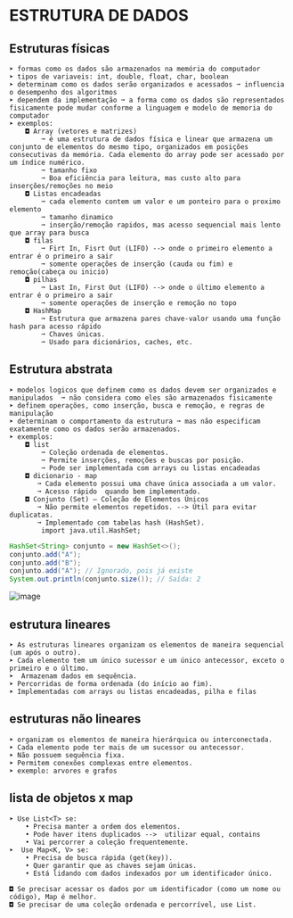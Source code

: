 # ESTRUTURA DE DADOS
## Estruturas físicas
    ➤ formas como os dados são armazenados na memória do computador
    ➤ tipos de variaveis: int, double, float, char, boolean
    ➤ determinam como os dados serão organizados e acessados ➞ influencia o desempenho dos algoritmos
    ➤ dependem da implementação ➞ a forma como os dados são representados fisicamente pode mudar conforme a linguagem e modelo de memoria do computador
    ➤ exemplos:
        ◘ Array (vetores e matrizes) 
            ➞ é uma estrutura de dados física e linear que armazena um conjunto de elementos do mesmo tipo, organizados em posições consecutivas da memória. Cada elemento do array pode ser acessado por um índice numérico.
            ➞ tamanho fixo
            ➞ Boa eficiência para leitura, mas custo alto para inserções/remoções no meio
        ◘ Listas encadeadas
            ➞ cada elemento contem um valor e um ponteiro para o proximo elemento
            ➞ tamanho dinamico 
            ➞ inserção/remoção rapidos, mas acesso sequencial mais lento que array para busca
        ◘ filas
            ➞ Firt In, Fisrt Out (LIFO) --> onde o primeiro elemento a entrar é o primeiro a sair
            ➞ somente operações de inserção (cauda ou fim) e remoção(cabeça ou inicio)
        ◘ pilhas
            ➞ Last In, First Out (LIFO) --> onde o último elemento a entrar é o primeiro a sair
            ➞ somente operações de inserção e remoção no topo
        ◘ HashMap
            ➞ Estrutura que armazena pares chave-valor usando uma função hash para acesso rápido
            ➞ Chaves únicas.
            ➞ Usado para dicionários, caches, etc.
## Estrutura abstrata
    ➤ modelos logicos que definem como os dados devem ser organizados e manipulados  ➞ não considera como eles são armazenados fisicamente
    ➤ definem operações, como inserção, busca e remoção, e regras de manipulação
    ➤ determinam o comportamento da estrutura ➞ mas não especificam exatamente como os dados serão armazenados.
    ➤ exemplos: 
        ◘ list
            ➞ Coleção ordenada de elementos.
            ➞ Permite inserções, remoções e buscas por posição.
            ➞ Pode ser implementada com arrays ou listas encadeadas
        ◘ dicionario - map
           ➞ Cada elemento possui uma chave única associada a um valor.
           ➞ Acesso rápido  quando bem implementado.
        ◘ Conjunto (Set) – Coleção de Elementos Únicos
           ➞ Não permite elementos repetidos. --> Útil para evitar duplicatas.
           ➞ Implementado com tabelas hash (HashSet).
            import java.util.HashSet;

```.java
HashSet<String> conjunto = new HashSet<>();
conjunto.add("A");
conjunto.add("B");
conjunto.add("A"); // Ignorado, pois já existe
System.out.println(conjunto.size()); // Saída: 2
```
           
![image](https://github.com/user-attachments/assets/110850d9-a0f4-4c6a-89bd-01dce84e8ea5)

## estrutura lineares
    ➤ As estruturas lineares organizam os elementos de maneira sequencial (um após o outro).
    ➤ Cada elemento tem um único sucessor e um único antecessor, exceto o primeiro e o último.
    ➤  Armazenam dados em sequência.
    ➤ Percorridas de forma ordenada (do início ao fim).
    ➤ Implementadas com arrays ou listas encadeadas, pilha e filas
## estruturas não lineares
    ➤ organizam os elementos de maneira hierárquica ou interconectada.
    ➤ Cada elemento pode ter mais de um sucessor ou antecessor.
    ➤ Não possuem sequência fixa.
    ➤ Permitem conexões complexas entre elementos.
    ➤ exemplo: arvores e grafos
## lista de objetos x map
    ➤ Use List<T> se:
        • Precisa manter a ordem dos elementos.
        • Pode haver itens duplicados -->  utilizar equal, contains
        • Vai percorrer a coleção frequentemente.
    ➤  Use Map<K, V> se:
        • Precisa de busca rápida (get(key)).
        • Quer garantir que as chaves sejam únicas.
        • Está lidando com dados indexados por um identificador único.
        
    ◘ Se precisar acessar os dados por um identificador (como um nome ou código), Map é melhor.
    ◘ Se precisar de uma coleção ordenada e percorrível, use List.
